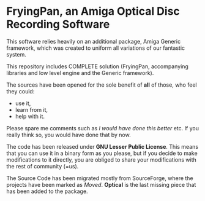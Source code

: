 # FryingPan, an Amiga Optical Disc Recording Software #

This software relies heavily on an additional package, Amiga Generic framework, which was created to uniform all variations of our fantastic system.

This repository includes COMPLETE solution (FryingPan, accompanying libraries and low level engine and the Generic framework).

The sources have been opened for the sole benefit of **all** of those, who feel they could:
  * use it,
  * learn from it,
  * help with it.

Please spare me comments such as _I would have done this better_ etc. If you really think so, you would have done that by now.

The code has been released under **GNU Lesser Public License**. This means that you can use it in a binary form as you please, but if you decide to make modifications to it directly, you are obliged to share your modifications with the rest of community (=us).

The Source Code has been migrated mostly from SourceForge, where the projects have been marked as _Moved_. **Optical** is the last missing piece that has been added to the package.